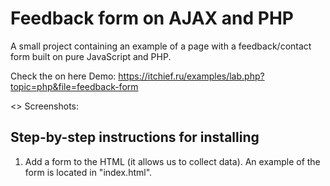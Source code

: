 # Feedback form on AJAX and PHP
A small project containing an example of a page with a feedback/contact form built on pure JavaScript and PHP.

Check the on here Demo: https://itchief.ru/examples/lab.php?topic=php&file=feedback-form

<> Screenshots:

## Step-by-step instructions for installing
1. Add a form to the HTML (it allows us to collect data).
An example of the form is located in "index.html".
